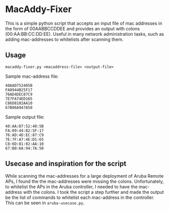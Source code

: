 # MacAddy-Fixer
This is a simple python script that accepts an input file of mac addresses in the form of 00AABBCCDDEE and provides an output with colons (00:AA:BB:CC:DD:EE). Useful in many network administration tasks, such as adding mac-addresses to whitelists after scanning them.

## Usage
`macaddy-fixer.py <macaddress-file> <output-file>`

Sample mac-address file:
```
40AAD752405B
FA0944B25F17
76AD4DEC87C9
7E7FA74ED165
C86D8102AA10
67B06A947A50
```

Sample output file:
```
40:AA:D7:52:40:5B
FA:09:44:B2:5F:17
76:AD:4D:EC:87:C9
7E:7F:A7:4E:D1:65
C8:6D:81:02:AA:10
67:B0:6A:94:7A:50
```

## Usecase and inspiration for the script
While scanning the mac-addresses for a large deployment of Aruba Remote APs, I found the the mac-addresses were missing the colons. Unfortunately, to whitelist the APs in the Aruba controller, I needed to have the mac-address with the colons. I took the script a step further and made the output be the list of commands to whitelist each mac-address in the controller. This can be seen in `aruba-usecase.py`.
